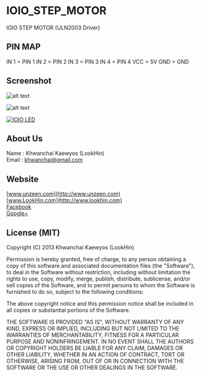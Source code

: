 IOIO_STEP_MOTOR
======================

IOIO STEP MOTOR (ULN2003 Driver)

## PIN MAP
IN 1 = PIN 1
IN 2 = PIN 2
IN 3 = PIN 3
IN 4 = PIN 4
VCC = 5V
GND = GND

## Screenshot

![alt text](http://www.unzeen.com/github/IOIO_STEP_MOTOR/2013-10-19-12-04-54.png "IOIO STEP MOTOR (ULN2003 Driver)")

![alt text](http://www.unzeen.com/github/IOIO_STEP_MOTOR/IMAG1091.jpg "IOIO STEP MOTOR (ULN2003 Driver)")

[![IOIO LED](http://img.youtube.com/vi/ymOymsBHp1c/0.jpg)](http://www.youtube.com/watch?v=ymOymsBHp1c)


## About Us
Name : Khwanchai Kaewyos (LookHin)  
Email : khwanchai@gmail.com

## Website
[www.unzeen.com](http://www.unzeen.com)  
[www.LookHin.com](http://www.lookhin.com)  
[Facebook](https://www.facebook.com/LookHin)  
[Google+](https://plus.google.com/u/0/115201343913237885999/posts)




## License (MIT)

Copyright (C) 2013 Khwanchai Kaewyos (LookHin)

Permission is hereby granted, free of charge, to any person obtaining a copy of this software and associated documentation files (the "Software"), to deal in the Software without restriction, including without limitation the rights to use, copy, modify, merge, publish, distribute, sublicense, and/or sell copies of the Software, and to permit persons to whom the Software is furnished to do so, subject to the following conditions:

The above copyright notice and this permission notice shall be included in all copies or substantial portions of the Software.

THE SOFTWARE IS PROVIDED "AS IS", WITHOUT WARRANTY OF ANY KIND, EXPRESS OR IMPLIED, INCLUDING BUT NOT LIMITED TO THE WARRANTIES OF MERCHANTABILITY, FITNESS FOR A PARTICULAR PURPOSE AND NONINFRINGEMENT. IN NO EVENT SHALL THE AUTHORS OR COPYRIGHT HOLDERS BE LIABLE FOR ANY CLAIM, DAMAGES OR OTHER LIABILITY, WHETHER IN AN ACTION OF CONTRACT, TORT OR OTHERWISE, ARISING FROM, OUT OF OR IN CONNECTION WITH THE SOFTWARE OR THE USE OR OTHER DEALINGS IN THE SOFTWARE.

